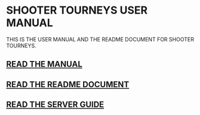 # SHOOTER TOURNEYS USER MANUAL
THIS IS THE USER MANUAL AND THE README DOCUMENT FOR SHOOTER TOURNEYS.
## [READ THE MANUAL](https://barney-heatwave.github.io/shooter-tourneys-user-manual/MANUAL.HTML)
## [READ THE README DOCUMENT](https://barney-heatwave.github.io/shooter-tourneys-user-manual/README.HTML)
## [READ THE SERVER GUIDE](https://barney-heatwave.github.io/shooter-tourneys-user-manual/SERVER.HTML)